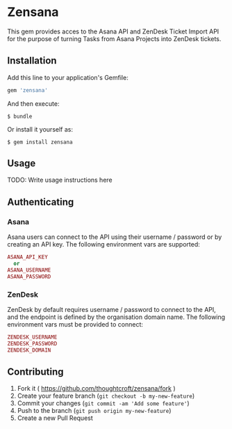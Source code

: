 # Zensana

This gem provides acces to the Asana API and ZenDesk Ticket Import API
for the purpose of turning Tasks from Asana Projects into ZenDesk
tickets.

## Installation

Add this line to your application's Gemfile:

```ruby
gem 'zensana'
```

And then execute:

    $ bundle

Or install it yourself as:

    $ gem install zensana

## Usage

TODO: Write usage instructions here

## Authenticating

### Asana

Asana users can connect to the API using their username / password or
by creating an API key. The following environment vars are supported:

```ruby
ASANA_API_KEY
  or
ASANA_USERNAME
ASANA_PASSWORD
```

### ZenDesk

ZenDesk by default requires username / password to connect to the API,
and the endpoint is defined by the organisation domain name. The following
environment vars must be provided to connect:

```ruby
ZENDESK_USERNAME
ZENDESK_PASSWORD
ZENDESK_DOMAIN
```

## Contributing

1. Fork it ( https://github.com/thoughtcroft/zensana/fork )
2. Create your feature branch (`git checkout -b my-new-feature`)
3. Commit your changes (`git commit -am 'Add some feature'`)
4. Push to the branch (`git push origin my-new-feature`)
5. Create a new Pull Request
